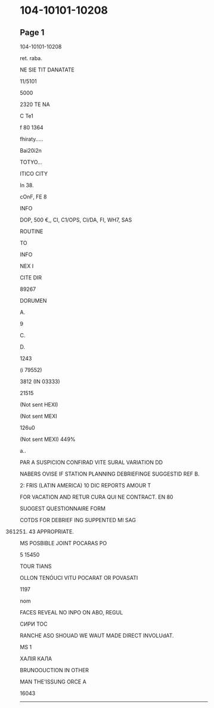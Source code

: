 # 104-10101-10208

## Page 1

104-10101-10208

ret. raba.

NE SIE TIT DANATATE

11/5101

5000

2320 TE NA

C Te1

f 80 1364

fhiraty.....

Bai20i2n

TOTYO...

ITICO CITY

In 38.

cOnF, FE 8

INFO

DOP, 500 €,, CI, C1/OPS, CI/DA, FI, WH7, SAS

ROUTINE

TO

INFO

NEX I

CITE DIR

89267

DORUMEN

A.

9

C.

D.

1243

(i 79552)

3812 (IN 03333)

21515

(Not sent HEXI)

(Not sent MEXI

126u0

(Not sent MEXI) 449%

a..

PAR A SUSPICION CONFIRAD VITE SURAL VARIATION DD

NABERS OVISE IF STATION PLANNING DEBRIEFINGE SUGGESTID REF B.

2: FRIS (LATIN AMERICA) 10 DIC REPORTS AMOUR T

FOR VACATION AND RETUR CURA QUI NE CONTRACT. EN 80

SUOGEST QUESTIONNAIRE FORM

COTDS FOR DEBRIEF ING SUPPENTED MI SAG

361251. 43 APPROPRIATE.

MS POSBIBLE JOINT POCARAS PO

5 15450

TOUR TIANS

OLLON TENÓUCI VITU POCARAT OR POVASATI

1197

nom

FACES REVEAL NO INPO ON ABO, REGUL

СИРИ ТОС

RANCHE ASO SHOUAD WE WAUT MADE DIRECT INVOLUdAT.

MS 1

ХАЛІЯ КАЛА

BRUNOOUCTION IN OTHER

MAN THE'ISSUNG ORCE A

16043

---

